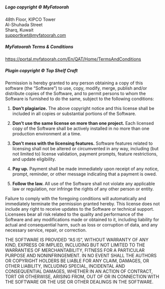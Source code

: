 ##### Logo copyright © MyFatoorah

48th Floor, KIPCO Tower  
Al-Shuhada Street  
Sharq, Kuwait  
supportkwt@myfatoorah.com

##### MyFatoorah Terms & Conditions

https://portal.myfatoorah.com/En/QAT/Home/TermsAndConditions

##### Plugin copyright © Top Shelf Craft

Permission is hereby granted to any person obtaining a copy of this software (the “Software”) to use, copy, modify, merge, publish and/or distribute copies of the Software, and to permit persons to whom the Software is furnished to do the same, subject to the following conditions:

1. **Don’t plagiarize.** The above copyright notice and this license shall be included in all copies or substantial portions of the Software.

2. **Don’t use the same license on more than one project.** Each licensed copy of the Software shall be actively installed in no more than one production environment at a time.

3. **Don’t mess with the licensing features.** Software features related to licensing shall not be altered or circumvented in any way, including (but not limited to) license validation, payment prompts, feature restrictions, and update eligibility.

4. **Pay up.** Payment shall be made immediately upon receipt of any notice, prompt, reminder, or other message indicating that a payment is owed.

5. **Follow the law.** All use of the Software shall not violate any applicable law or regulation, nor infringe the rights of any other person or entity.

Failure to comply with the foregoing conditions will automatically and immediately terminate the permission granted hereby. This license does not include any right to receive updates to the Software or technical support. Licensees bear all risk related to the quality and performance of the Software and any modifications made or obtained to it, including liability for actual and consequential harm, such as loss or corruption of data, and any necessary service, repair, or correction.

THE SOFTWARE IS PROVIDED “AS IS”, WITHOUT WARRANTY OF ANY KIND, EXPRESS OR IMPLIED, INCLUDING BUT NOT LIMITED TO THE WARRANTIES OF MERCHANTABILITY, FITNESS FOR A PARTICULAR PURPOSE AND NONINFRINGEMENT. IN NO EVENT SHALL THE AUTHORS OR COPYRIGHT HOLDERS BE LIABLE FOR ANY CLAIM, DAMAGES, OR OTHER LIABILITY, INCLUDING SPECIAL, INCIDENTAL AND CONSEQUENTIAL DAMAGES, WHETHER IN AN ACTION OF CONTRACT, TORT OR OTHERWISE, ARISING FROM, OUT OF OR IN CONNECTION WITH THE SOFTWARE OR THE USE OR OTHER DEALINGS IN THE SOFTWARE.
